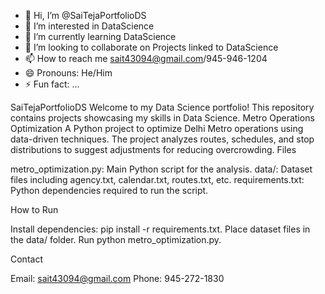 - 👋 Hi, I’m @SaiTejaPortfolioDS
- 👀 I’m interested in DataScience
- 🌱 I’m currently learning DataScience
- 💞️ I’m looking to collaborate on Projects linked to DataScience
- 📫 How to reach me sait43094@gmail.com/945-946-1204
- 😄 Pronouns: He/Him
- ⚡ Fun fact: ...

<!---
SaiTejaPortfolioDS/SaiTejaPortfolioDS is a ✨ special ✨ repository because its `README.md` (this file) appears on your GitHub profile.
You can click the Preview link to take a look at your changes.
--->
SaiTejaPortfolioDS
Welcome to my Data Science portfolio! This repository contains projects showcasing my skills in Data Science.
Metro Operations Optimization
A Python project to optimize Delhi Metro operations using data-driven techniques. The project analyzes routes, schedules, and stop distributions to suggest adjustments for reducing overcrowding.
Files

metro_optimization.py: Main Python script for the analysis.
data/: Dataset files including agency.txt, calendar.txt, routes.txt, etc.
requirements.txt: Python dependencies required to run the script.

How to Run

Install dependencies: pip install -r requirements.txt.
Place dataset files in the data/ folder.
Run python metro_optimization.py.

Contact

Email: sait43094@gmail.com
Phone: 945-272-1830
